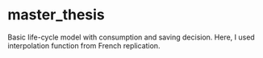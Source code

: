 # master_thesis
Basic life-cycle model with consumption and saving decision.
Here, I used interpolation function from French replication.
